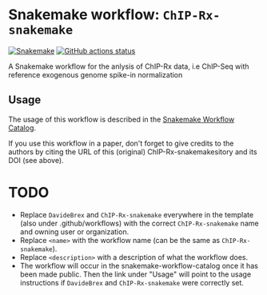 # Snakemake workflow: `ChIP-Rx-snakemake`

[![Snakemake](https://img.shields.io/badge/snakemake-≥6.3.0-brightgreen.svg)](https://snakemake.github.io)
[![GitHub actions status](https://github.com/DavideBrex/ChIP-Rx-snakemake/workflows/Tests/badge.svg?branch=main)](https://github.com/DavideBrex/ChIP-Rx-snakemake/actions?query=branch%3Amain+workflow%3ATests)


A Snakemake workflow for the anlysis of ChIP-Rx data, i.e ChIP-Seq with reference exogenous genome spike-in normalization


## Usage

The usage of this workflow is described in the [Snakemake Workflow Catalog](https://snakemake.github.io/snakemake-workflow-catalog/?usage=DavideBrex%2FChIP-Rx-snakemake).

If you use this workflow in a paper, don't forget to give credits to the authors by citing the URL of this (original) ChIP-Rx-snakemakesitory and its DOI (see above).

# TODO

* Replace `DavideBrex` and `ChIP-Rx-snakemake` everywhere in the template (also under .github/workflows) with the correct `ChIP-Rx-snakemake` name and owning user or organization.
* Replace `<name>` with the workflow name (can be the same as `ChIP-Rx-snakemake`).
* Replace `<description>` with a description of what the workflow does.
* The workflow will occur in the snakemake-workflow-catalog once it has been made public. Then the link under "Usage" will point to the usage instructions if `DavideBrex` and `ChIP-Rx-snakemake` were correctly set.
